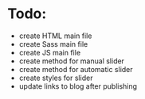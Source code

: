 # Todo:
- create HTML main file
- create Sass main file
- create JS main file
- create method for manual slider
- create method for automatic slider
- create styles for slider
- update links to blog after publishing
